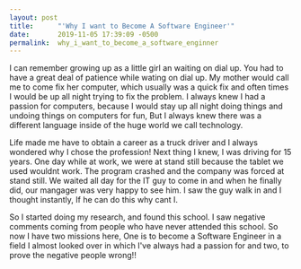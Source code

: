 ```yaml
---
layout: post
title:      "'Why I want to Become A Software Engineer'"
date:       2019-11-05 17:39:09 -0500
permalink:  why_i_want_to_become_a_software_enginner
---
```


I can remember growing up as a little girl an waiting on dial up. You had to have a great deal of patience while wating on dial up. My mother would call me to come fix her computer, which usually was a quick fix and often times I would be up all night trying to fix the problem. I always knew I had a passion for computers, because I would stay up all night doing things and undoing things on computers for fun, But I always knew there was a different language inside of the huge world we call technology.

Life made me have to obtain a career as a truck driver and I always wondered why I chose the profession! Next thing I knew, I was driving for 15 years. One day while at work, we were at stand still because the tablet we used wouldnt work. The program crashed and the company was forced at stand still. We waited all day for the IT guy to come in and when he finally did, our mangager was very happy to see him. I saw the guy walk in and I thought instantly, If he can do this why cant I.

So I started doing my research, and found this school. I saw negative comments coming from people who have never attended this school. So now I have two missions here, One is to become a Software Engineer in a field I almost looked over in which I've always had a passion for and two, to prove the negative people wrong!!
